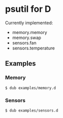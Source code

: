 # psutil for D

Currently implemented:

- memory.memory
- memory.swap
- sensors.fan
- sensors.temperature

## Examples

### Memory

```console
$ dub examples/memory.d
```

### Sensors

```console
$ dub examples/sensors.d
```
